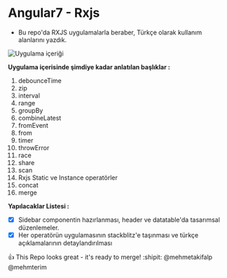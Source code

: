 # Angular7 - Rxjs

- Bu repo'da RXJS uygulamalarla beraber, Türkçe olarak kullanım alanlarını yazdık.

![Uygulama içeriği](https://user-images.githubusercontent.com/2241517/48262208-c2a6a900-e432-11e8-9198-5ad611d94b7e.png)

**Uygulama içerisinde şimdiye kadar anlatılan başlıklar :**

1. debounceTime
2. zip
3. interval
4. range
5. groupBy
6. combineLatest
7. fromEvent
8. from
9. timer
10. throwError
11. race
12. share
13. scan
14. Rxjs Static ve Instance operatörler
15. concat
16. merge

**Yapılacaklar Listesi :**

- [x] Sidebar componentin hazırlanması, header ve datatable'da tasarımsal düzenlemeler.
- [x] Her operatörün uygulamasının stackblitz'e taşınması ve türkçe açıklamalarının detaylandırılması

:+1: This Repo looks great - it's ready to merge! :shipit:
@mehmetakifalp
@mehmterim
